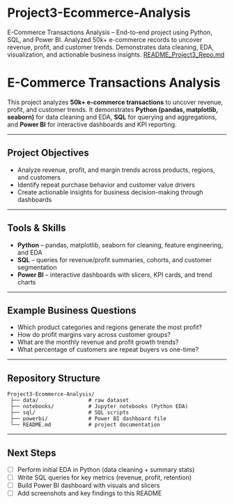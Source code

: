 # Project3-Ecommerce-Analysis
E-Commerce Transactions Analysis – End-to-end project using Python, SQL, and Power BI. Analyzed 50k+ e-commerce records to uncover revenue, profit, and customer trends. Demonstrates data cleaning, EDA, visualization, and actionable business insights.
[README_Project3_Repo.md](https://github.com/user-attachments/files/22311429/README_Project3_Repo.md)
# E-Commerce Transactions Analysis

This project analyzes **50k+ e-commerce transactions** to uncover revenue, profit, and customer trends. 
It demonstrates **Python (pandas, matplotlib, seaborn)** for data cleaning and EDA, 
**SQL** for querying and aggregations, and **Power BI** for interactive dashboards and KPI reporting.

---

## Project Objectives
- Analyze revenue, profit, and margin trends across products, regions, and customers  
- Identify repeat purchase behavior and customer value drivers  
- Create actionable insights for business decision-making through dashboards  

---

## Tools & Skills
- **Python** – pandas, matplotlib, seaborn for cleaning, feature engineering, and EDA  
- **SQL** – queries for revenue/profit summaries, cohorts, and customer segmentation  
- **Power BI** – interactive dashboards with slicers, KPI cards, and trend charts  

---

## Example Business Questions
- Which product categories and regions generate the most profit?  
- How do profit margins vary across customer groups?  
- What are the monthly revenue and profit growth trends?  
- What percentage of customers are repeat buyers vs one-time?  

---

## Repository Structure
```
Project3-Ecommerce-Analysis/
 ├── data/                # raw dataset
 ├── notebooks/           # Jupyter notebooks (Python EDA)
 ├── sql/                 # SQL scripts
 ├── powerbi/             # Power BI dashboard file
 └── README.md            # project documentation
```

---

## Next Steps
- [ ] Perform initial EDA in Python (data cleaning + summary stats)  
- [ ] Write SQL queries for key metrics (revenue, profit, retention)  
- [ ] Build Power BI dashboard with visuals and slicers  
- [ ] Add screenshots and key findings to this README  
